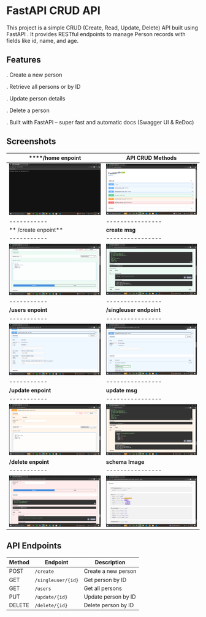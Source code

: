 # FastAPI CRUD API
This project is a simple CRUD (Create, Read, Update, Delete) API built using FastAPI
. It provides RESTful endpoints to manage Person records with fields like id, name, and age.

## Features

. Create a new person

. Retrieve all persons or by ID

. Update person details

. Delete a person

. Built with FastAPI – super fast and automatic docs (Swagger UI & ReDoc)

## Screenshots

|  ****/home enpoint | **API CRUD Methods** |
|-----------|----------------|
| ![image1](screenshots/fast1.png) |![image2](screenshots/fast2.png) 
|-----------|----------------|
| ** /create enpoint** | **create msg** |
|-----------|----------------|
| ![image1](screenshots/fast3.png) |![image2](screenshots/fast4.png) 
|-----------|----------------|
|  **/users enpoint** | **/singleuser endpoint** |
|-----------|----------------|
| ![image1](screenshots/fast5.png) |![image2](screenshots/fast6.png) 
|-----------|----------------|
|  **/update enpoint** | **update msg** |
|-----------|----------------|
| ![image1](screenshots/fast7.png) |![image2](screenshots/fast8.png) 
| **/delete enpoint** | **schema Image** |
|-----------|----------------|
| ![image1](screenshots/fast9.png) |![image2](screenshots/fast10.png) 


## API Endpoints

| Method | Endpoint           | Description        |
|--------|--------------------|--------------------|
| POST   | `/create`          | Create a new person |
| GET    | `/singleuser/{id}` | Get person by ID   |
| GET    | `/users`           | Get all persons    |
| PUT    | `/update/{id}`     | Update person by ID |
| DELETE | `/delete/{id}`     | Delete person by ID |


